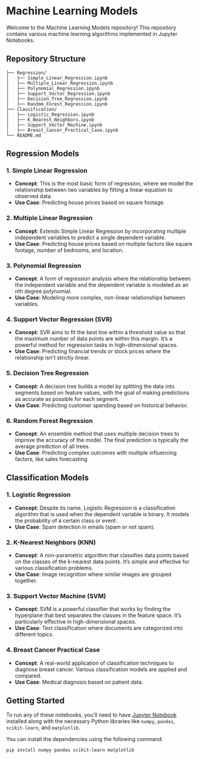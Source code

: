 # Machine Learning Models

Welcome to the Machine Learning Models repository! This repository contains various machine learning algorithms implemented in Jupyter Notebooks.

## Repository Structure
```
├── Regression/
│   ├── Simple_Linear_Regression.ipynb
│   ├── Multiple_Linear_Regression.ipynb
│   ├── Polynomial_Regression.ipynb
│   ├── Support_Vector_Regression.ipynb
│   ├── Decision_Tree_Regression.ipynb
│   ├── Random_Forest_Regression.ipynb
├── Classification/
│   ├── Logistic_Regression.ipynb
│   ├── K_Nearest_Neighbors.ipynb
│   ├── Support_Vector_Machine.ipynb
│   ├── Breast_Cancer_Practical_Case.ipynb
└── README.md
```


## Regression Models

### 1. Simple Linear Regression
- **Concept**: This is the most basic form of regression, where we model the relationship between two variables by fitting a linear equation to observed data.
- **Use Case**: Predicting house prices based on square footage.

### 2. Multiple Linear Regression
- **Concept**: Extends Simple Linear Regression by incorporating multiple independent variables to predict a single dependent variable.
- **Use Case**: Predicting house prices based on multiple factors like square footage, number of bedrooms, and location.

### 3. Polynomial Regression
- **Concept**: A form of regression analysis where the relationship between the independent variable and the dependent variable is modeled as an nth degree polynomial.
- **Use Case**: Modeling more complex, non-linear relationships between variables.

### 4. Support Vector Regression (SVR)
- **Concept**: SVR aims to fit the best line within a threshold value so that the maximum number of data points are within this margin. It’s a powerful method for regression tasks in high-dimensional spaces.
- **Use Case**: Predicting financial trends or stock prices where the relationship isn't strictly linear.

### 5. Decision Tree Regression
- **Concept**: A decision tree builds a model by splitting the data into segments based on feature values, with the goal of making predictions as accurate as possible for each segment.
- **Use Case**: Predicting customer spending based on historical behavior.

### 6. Random Forest Regression
- **Concept**: An ensemble method that uses multiple decision trees to improve the accuracy of the model. The final prediction is typically the average prediction of all trees.
- **Use Case**: Predicting complex outcomes with multiple influencing factors, like sales forecasting.

## Classification Models

### 1. Logistic Regression
- **Concept**: Despite its name, Logistic Regression is a classification algorithm that is used when the dependent variable is binary. It models the probability of a certain class or event.
- **Use Case**: Spam detection in emails (spam or not spam).

### 2. K-Nearest Neighbors (KNN)
- **Concept**: A non-parametric algorithm that classifies data points based on the classes of the k-nearest data points. It’s simple and effective for various classification problems.
- **Use Case**: Image recognition where similar images are grouped together.

### 3. Support Vector Machine (SVM)
- **Concept**: SVM is a powerful classifier that works by finding the hyperplane that best separates the classes in the feature space. It’s particularly effective in high-dimensional spaces.
- **Use Case**: Text classification where documents are categorized into different topics.

### 4. Breast Cancer Practical Case
- **Concept**: A real-world application of classification techniques to diagnose breast cancer. Various classification models are applied and compared.
- **Use Case**: Medical diagnosis based on patient data.

## Getting Started

To run any of these notebooks, you'll need to have [Jupyter Notebook](https://jupyter.org/) installed along with the necessary Python libraries like `numpy`, `pandas`, `scikit-learn`, and `matplotlib`.

You can install the dependencies using the following command:

```bash
pip install numpy pandas scikit-learn matplotlib

